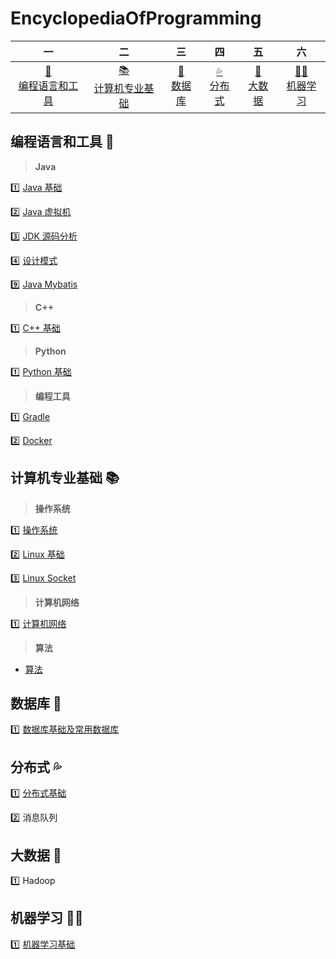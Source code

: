 # EncyclopediaOfProgramming

|                           一                           |                          二                          |                        三                        |                        四                        |                       五                       |                            六                            |
| :----------------------------------------------------: | :--------------------------------------------------: | :----------------------------------------------: | :----------------------------------------------: | :--------------------------------------------: | :------------------------------------------------------: |
| [:wrench:<br />编程语言和工具](#编程语言和工具-wrench) | [:books:<br />计算机专业基础](#计算机专业基础-books) | [:floppy_disk:<br />数据库](#数据库-floppy_disk) | [:sweat_drops:<br />分布式](#分布式-sweat_drops) | [:baby_chick:<br />大数据](#大数据-baby_chick) | [:man_astronaut:<br />机器学习](#机器学习-man_astronaut) |

## 编程语言和工具 :wrench:

> **Java**

:one: [Java 基础](ProgrammingNotes/JavaBasic.md)

:two: [Java 虚拟机](ProgrammingNotes/JavaVirtualMachine.md)

:three: [JDK 源码分析](ProgrammingNotes/JDKSourceCodeAnalysis.md)

:four: [设计模式](ProgrammingNotes/DesignPatterns.md)

:nine: [Java Mybatis](ProgrammingNotes/JavaMybatis.md)

> **C++**

:one: [C++ 基础](ProgrammingNotes/CppBasics.md)

> **Python**

:one: [Python 基础](https://github.com/jerehao/EncyclopediaOfProgramming/blob/master/ProgrammingLanguage/Python%20%E5%9F%BA%E7%A1%80.md)

> **编程工具**

1️⃣ [Gradle](ProgrammingNotes/Gradle.md)

2️⃣ [Docker](ProgrammingNotes/Docker.md)

## 计算机专业基础 :books:

> **操作系统** 

:one: [操作系统](ProgrammingNotes/OperatingSystem.md)

:two: [Linux 基础](ProgrammingNotes/LinuxBasics.md)

:three: [Linux Socket](ProgrammingNotes/LinuxSocket.md)

> **计算机网络**

:one: [计算机网络](ProgrammingNotes/NetworkOfComputer.md)

> **算法**

* [算法](Algorithm/Algorithm.md)

## 数据库 :floppy_disk:

:one: [数据库基础及常用数据库](ProgrammingNotes/DatabaseBasics.md)

## 分布式 :sweat_drops:

:one: [分布式基础](ProgrammingNotes/DistributedSystem.md)

:two: 消息队列

## 大数据 :baby_chick:

:one: Hadoop

## 机器学习 :man_astronaut:

:one: [机器学习基础](MachineLearning/MachineLearningBasics.md)


